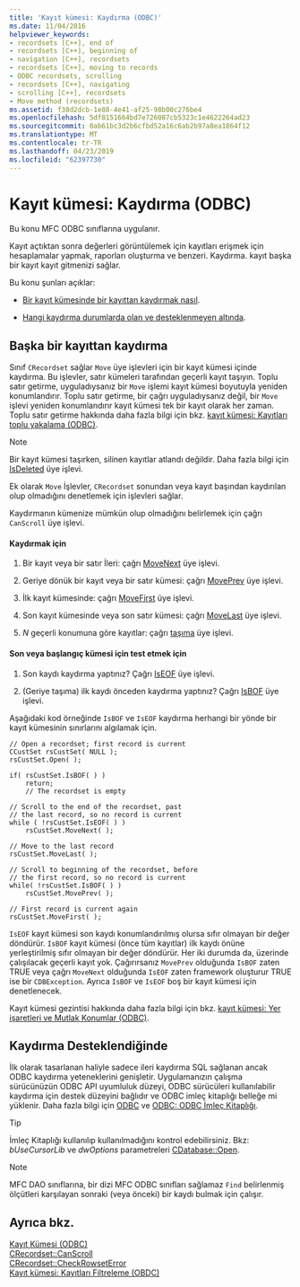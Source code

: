 ```yaml
---
title: 'Kayıt kümesi: Kaydırma (ODBC)'
ms.date: 11/04/2016
helpviewer_keywords:
- recordsets [C++], end of
- recordsets [C++], beginning of
- navigation [C++], recordsets
- recordsets [C++], moving to records
- ODBC recordsets, scrolling
- recordsets [C++], navigating
- scrolling [C++], recordsets
- Move method (recordsets)
ms.assetid: f38d2dcb-1e88-4e41-af25-98b00c276be4
ms.openlocfilehash: 5df8151664bd7e726087cb5323c1e4622264ad23
ms.sourcegitcommit: 0ab61bc3d2b6cfbd52a16c6ab2b97a8ea1864f12
ms.translationtype: MT
ms.contentlocale: tr-TR
ms.lasthandoff: 04/23/2019
ms.locfileid: "62397730"
---
```

# <a name="recordset-scrolling-odbc"></a>Kayıt kümesi: Kaydırma (ODBC)

Bu konu MFC ODBC sınıflarına uygulanır.

Kayıt açtıktan sonra değerleri görüntülemek için kayıtları erişmek için hesaplamalar yapmak, raporları oluşturma ve benzeri. Kaydırma. kayıt başka bir kayıt kayıt gitmenizi sağlar.

Bu konu şunları açıklar:

- [Bir kayıt kümesinde bir kayıttan kaydırmak nasıl](#_core_scrolling_from_one_record_to_another).

- [Hangi kaydırma durumlarda olan ve desteklenmeyen altında](#_core_when_scrolling_is_supported).

##  <a name="_core_scrolling_from_one_record_to_another"></a> Başka bir kayıttan kaydırma

Sınıf `CRecordset` sağlar `Move` üye işlevleri için bir kayıt kümesi içinde kaydırma. Bu işlevler, satır kümeleri tarafından geçerli kayıt taşıyın. Toplu satır getirme, uyguladıysanız bir `Move` işlemi kayıt kümesi boyutuyla yeniden konumlandırır. Toplu satır getirme, bir çağrı uyguladıysanız değil, bir `Move` işlevi yeniden konumlandırır kayıt kümesi tek bir kayıt olarak her zaman. Toplu satır getirme hakkında daha fazla bilgi için bkz. [kayıt kümesi: Kayıtları toplu yakalama (ODBC)](../../data/odbc/recordset-fetching-records-in-bulk-odbc.md).

> [!NOTE]
>  Bir kayıt kümesi taşırken, silinen kayıtlar atlandı değildir. Daha fazla bilgi için [IsDeleted](../../mfc/reference/crecordset-class.md#isdeleted) üye işlevi.

Ek olarak `Move` İşlevler, `CRecordset` sonundan veya kayıt başından kaydırılan olup olmadığını denetlemek için işlevleri sağlar.

Kaydırmanın kümenize mümkün olup olmadığını belirlemek için çağrı `CanScroll` üye işlevi.

#### <a name="to-scroll"></a>Kaydırmak için

1. Bir kayıt veya bir satır İleri: çağrı [MoveNext](../../mfc/reference/crecordset-class.md#movenext) üye işlevi.

1. Geriye dönük bir kayıt veya bir satır kümesi: çağrı [MovePrev](../../mfc/reference/crecordset-class.md#moveprev) üye işlevi.

1. İlk kayıt kümesinde: çağrı [MoveFirst](../../mfc/reference/crecordset-class.md#movefirst) üye işlevi.

1. Son kayıt kümesinde veya son satır kümesi: çağrı [MoveLast](../../mfc/reference/crecordset-class.md#movelast) üye işlevi.

1. *N* geçerli konumuna göre kayıtlar: çağrı [taşıma](../../mfc/reference/crecordset-class.md#move) üye işlevi.

#### <a name="to-test-for-the-end-or-the-beginning-of-the-recordset"></a>Son veya başlangıç kümesi için test etmek için

1. Son kaydı kaydırma yaptınız? Çağrı [IsEOF](../../mfc/reference/crecordset-class.md#iseof) üye işlevi.

1. (Geriye taşıma) ilk kaydı önceden kaydırma yaptınız? Çağrı [IsBOF](../../mfc/reference/crecordset-class.md#isbof) üye işlevi.

Aşağıdaki kod örneğinde `IsBOF` ve `IsEOF` kaydırma herhangi bir yönde bir kayıt kümesinin sınırlarını algılamak için.

```
// Open a recordset; first record is current
CCustSet rsCustSet( NULL );
rsCustSet.Open( );

if( rsCustSet.IsBOF( ) )
    return;
    // The recordset is empty

// Scroll to the end of the recordset, past
// the last record, so no record is current
while ( !rsCustSet.IsEOF( ) )
    rsCustSet.MoveNext( );

// Move to the last record
rsCustSet.MoveLast( );

// Scroll to beginning of the recordset, before
// the first record, so no record is current
while( !rsCustSet.IsBOF( ) )
    rsCustSet.MovePrev( );

// First record is current again
rsCustSet.MoveFirst( );
```

`IsEOF` kayıt kümesi son kaydı konumlandırılmış olursa sıfır olmayan bir değer döndürür. `IsBOF` kayıt kümesi (önce tüm kayıtlar) ilk kaydı önüne yerleştirilmiş sıfır olmayan bir değer döndürür. Her iki durumda da, üzerinde çalışılacak geçerli kayıt yok. Çağırırsanız `MovePrev` olduğunda `IsBOF` zaten TRUE veya çağrı `MoveNext` olduğunda `IsEOF` zaten framework oluşturur TRUE ise bir `CDBException`. Ayrıca `IsBOF` ve `IsEOF` boş bir kayıt kümesi için denetlenecek.

Kayıt kümesi gezintisi hakkında daha fazla bilgi için bkz. [kayıt kümesi: Yer işaretleri ve Mutlak Konumlar (ODBC)](../../data/odbc/recordset-bookmarks-and-absolute-positions-odbc.md).

##  <a name="_core_when_scrolling_is_supported"></a> Kaydırma Desteklendiğinde

İlk olarak tasarlanan haliyle sadece ileri kaydırma SQL sağlanan ancak ODBC kaydırma yeteneklerini genişletir. Uygulamanızın çalışma sürücünüzün ODBC API uyumluluk düzeyi, ODBC sürücüleri kullanılabilir kaydırma için destek düzeyini bağlıdır ve ODBC imleç kitaplığı belleğe mi yüklenir. Daha fazla bilgi için [ODBC](../../data/odbc/odbc-basics.md) ve [ODBC: ODBC İmleç Kitaplığı](../../data/odbc/odbc-the-odbc-cursor-library.md).

> [!TIP]
>  İmleç Kitaplığı kullanılıp kullanılmadığını kontrol edebilirsiniz. Bkz: *bUseCursorLib* ve *dwOptions* parametreleri [CDatabase::Open](../../mfc/reference/cdatabase-class.md#open).

> [!NOTE]
>  MFC DAO sınıflarına, bir dizi MFC ODBC sınıfları sağlamaz `Find` belirlenmiş ölçütleri karşılayan sonraki (veya önceki) bir kaydı bulmak için çalışır.

## <a name="see-also"></a>Ayrıca bkz.

[Kayıt Kümesi (ODBC)](../../data/odbc/recordset-odbc.md)<br/>
[CRecordset::CanScroll](../../mfc/reference/crecordset-class.md#canscroll)<br/>
[CRecordset::CheckRowsetError](../../mfc/reference/crecordset-class.md#checkrowseterror)<br/>
[Kayıt kümesi: Kayıtları Filtreleme (OBDC)](../../data/odbc/recordset-filtering-records-odbc.md)